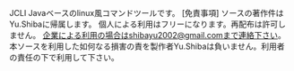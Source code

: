 JCLI
Javaベースのlinux風コマンドツールです。
[免責事項] ソースの著作件はYu.Shibaに帰属します。 個人による利用はフリーになります。再配布は許可しません。 
企業による利用の場合はshibayu2002@gmail.comまで連絡下さい。 
本ソースを利用した如何なる損害の責を製作者Yu.Shibaは負いません。利用者の責任の下で利用して下さい。
